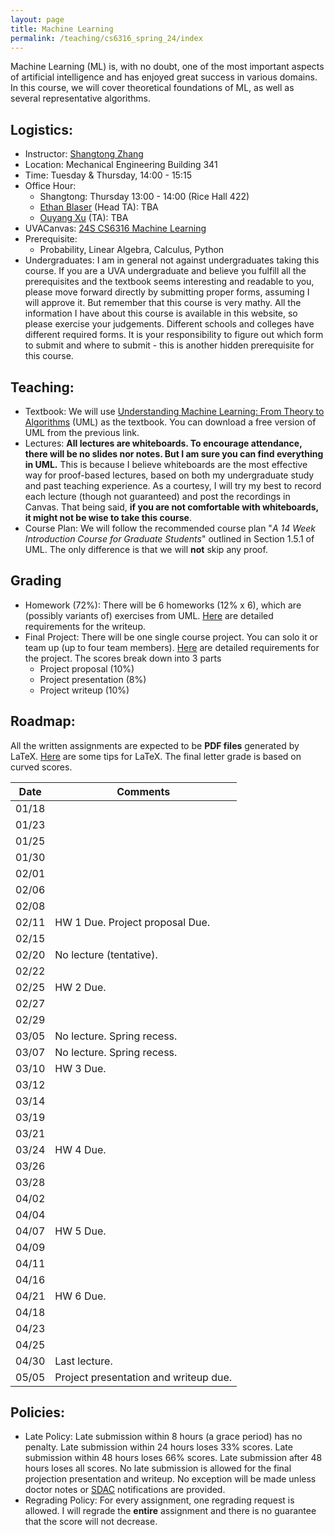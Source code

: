 ```yaml
---
layout: page
title: Machine Learning
permalink: /teaching/cs6316_spring_24/index
---
```


Machine Learning (ML) is, with no doubt, one of the most important aspects of artificial intelligence and has enjoyed great success in various domains. 
In this course,
we will cover theoretical foundations of ML, as well as several representative algorithms. 

## Logistics:

- Instructor: [Shangtong Zhang](/)
- Location: Mechanical Engineering Building 341    
- Time: Tuesday & Thursday, 14:00 - 15:15  
- Office Hour: 
  - Shangtong: Thursday 13:00 - 14:00 (Rice Hall 422)
  - [Ethan Blaser](ehb2bf@virginia.edu) (Head TA): TBA
  - [Ouyang Xu](ftp8nr@virginia.edu) (TA): TBA
- UVACanvas: [24S CS6316 Machine Learning](https://canvas.its.virginia.edu/courses/104488)
- Prerequisite:
  - Probability, Linear Algebra, Calculus, Python
- Undergraduates: I am in general not against undergraduates taking this course. If you are a UVA undergraduate and believe you fulfill all the prerequisites and the textbook seems interesting and readable to you, 
please move forward directly by submitting proper forms,
assuming I will approve it.
But remember that this course is very mathy.
All the information I have about this course is available in this website,
so please exercise your judgements.
Different schools and colleges have different required forms.
It is your responsibility to figure out which form to submit and where to submit - this is another hidden prerequisite for this course.

## Teaching:
- Textbook: We will use [Understanding Machine Learning: From Theory to Algorithms](https://www.cs.huji.ac.il/~shais/UnderstandingMachineLearning/) (UML) as the textbook.
You can download a free version of UML from the previous link.
- Lectures: **All lectures are whiteboards. To encourage attendance, there will be no slides nor notes. But I am sure you can find everything in UML.**
This is because I believe whiteboards are the most effective way for proof-based lectures, based on both my undergraduate study and past teaching experience.
As a courtesy,
I will try my best to record each lecture (though not guaranteed) and post the recordings in Canvas.
That being said, **if you are not comfortable with whiteboards, it might not be wise to take this course**.
- Course Plan: We will follow the recommended course plan "*A 14 Week Introduction Course for Graduate Students*" outlined in Section 1.5.1 of UML. The only difference is that we will **not** skip any proof.

## Grading
- Homework (72%): There will be 6 homeworks (12% x 6), which are (possibly variants of) exercises from UML. [Here](/assets/pdf/cs_6316_spring_24/homework_requirements.pdf) are detailed requirements for the writeup.
- Final Project: There will be one single course project. You can solo it or team up (up to four team members). [Here](/assets/pdf/cs_6316_spring_24/project_requirements.pdf) are detailed requirements for the project. The scores break down into 3 parts
  - Project proposal (10%)
  - Project presentation (8%)
  - Project writeup (10%)

## Roadmap:
 
All the written assignments are expected to be **PDF files** generated by LaTeX. 
[Here](/blog/latex) are some tips for LaTeX.
The final letter grade is based on curved scores.

| Date  |  Comments |
|-------| ----------|
|01/18||
|01/23||
|01/25||
|01/30||
|02/01||
|02/06||
|02/08||
|02/11| HW 1 Due. Project proposal Due. |
|02/15||
|02/20| No lecture (tentative). |
|02/22||
|02/25| HW 2 Due.|
|02/27||
|02/29||
|03/05| No lecture. Spring recess.|
|03/07| No lecture. Spring recess.|
|03/10| HW 3 Due.|
|03/12||
|03/14||
|03/19||
|03/21||
|03/24| HW 4 Due.|
|03/26||
|03/28||
|04/02||
|04/04||
|04/07| HW 5 Due.|
|04/09||
|04/11||
|04/16||
|04/21| HW 6 Due.|
|04/18||
|04/23||
|04/25||
|04/30| Last lecture.|
|05/05| Project presentation and writeup due.|

## Policies:

- Late Policy:
Late submission within 8 hours (a grace period) has no penalty.
Late submission within 24 hours loses 33% scores.
Late submission within 48 hours loses 66% scores.
Late submission after 48 hours loses all scores.
No late submission is allowed for the final projection presentation and writeup.
No exception will be made unless doctor notes or [SDAC](https://www.studenthealth.virginia.edu/SDAC) notifications are provided.
- Regrading Policy: For every assignment, one regrading request is allowed. I will regrade the **entire** assignment and there is no guarantee that the score will not decrease.